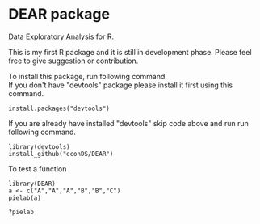 # DEAR package
Data Exploratory Analysis for R.

This is my first R package and it is still in development phase. Please feel free to give suggestion or contribution. 

To install this package, run following command.<br/>
If you don't have "devtools" package please install it first using this command.
```
install.packages("devtools")
```
If you are already have installed "devtools" skip code above and run run following command.
```
library(devtools)
install_github("econDS/DEAR")
```
To test a function
```
library(DEAR)
a <- c("A","A","A","B","B","C")
pielab(a)

?pielab
```
